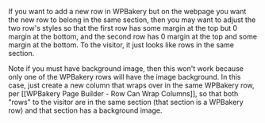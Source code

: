 
If you want to add a new row in WPBakery but on the webpage you want the new row to belong in the same section, then you may want to adjust the two row's styles so that the first row has some margin at the top but 0 margin at the bottom, and the second row has 0 margin at the top and some margin at the bottom. To the visitor, it just looks like rows in the same section.

Note if you must have background image, then this won't work because only one of the WPBakery rows will have the image background. In this case, just create a new column that wraps over in the same WPBakery row, per [[WPBakery Page Builder - Row Can Wrap Columns]], so that both "rows" to the visitor are in the same section (that section is a WPBakery row) and that section has a background image.